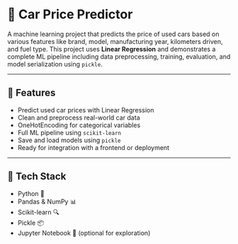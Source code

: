 # 🚗 Car Price Predictor

A machine learning project that predicts the price of used cars based on various features like brand, model, manufacturing year, kilometers driven, and fuel type. This project uses **Linear Regression** and demonstrates a complete ML pipeline including data preprocessing, training, evaluation, and model serialization using `pickle`.

---

## 📌 Features

- Predict used car prices with Linear Regression
- Clean and preprocess real-world car data
- OneHotEncoding for categorical variables
- Full ML pipeline using `scikit-learn`
- Save and load models using `pickle`
- Ready for integration with a frontend or deployment

---

## 🔧 Tech Stack

- Python 🐍
- Pandas & NumPy 📊
- Scikit-learn 🔍
- Pickle 📦
- Jupyter Notebook 📘 (optional for exploration)
